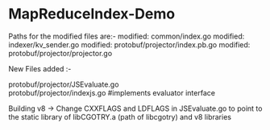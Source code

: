 # MapReduceIndex-Demo

Paths for the modified files are:-
modified:   common/index.go
modified:   indexer/kv_sender.go
modified:   protobuf/projector/index.pb.go
modified:   protobuf/projector/projector.go

New Files added :-

protobuf/projector/JSEvaluate.go   
protobuf/projector/indexjs.go     #implements evaluator interface


Building v8 -> Change CXXFLAGS and LDFLAGS in JSEvaluate.go to point to the static library of libCGOTRY.a (path of libcgotry) and v8 libraries
